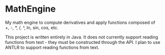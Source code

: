 MathEngine
==========

My math engine to compute derivatives and apply functions composed of +, -, *, /, ^, ln, sin, cos, etc.

This project is written entirely in Java. It does not currently support reading functions from text - they must be constructed through the API. I plan to use ANTLR to support reading functions from text.
